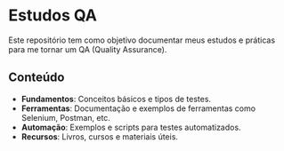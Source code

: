 # Estudos QA
Este repositório tem como objetivo documentar meus estudos e práticas para me tornar um QA (Quality Assurance).  

## Conteúdo
- **Fundamentos**: Conceitos básicos e tipos de testes.
- **Ferramentas**: Documentação e exemplos de ferramentas como Selenium, Postman, etc.
- **Automação**: Exemplos e scripts para testes automatizados.
- **Recursos**: Livros, cursos e materiais úteis.
